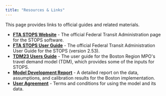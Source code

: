 ```yaml
---
title: "Resources & Links"
---
```


This page provides links to official guides and related materials.

* **[FTA STOPS Website](https://www.transit.dot.gov/funding/grant-programs/capital-investments/stops)** - The official Federal Transit Administration page for the STOPS software.
* **[FTA STOPS User Guide](https://www.transit.dot.gov/sites/fta.dot.gov/files/2024-09/STOPS-User-Guide-v2-53-v.pdf)** - The official Federal Transit Administration User Guide for the STOPS (version 2.53).
* **[TDM23 Users Guide](https://ctpsstaff.github.io/tdm23_users_guide/)** - The user guide for the Boston Region MPO's travel demand model (TDM), which provides some of the inputs for STOPS.
* **[Model Development Report](/placeholder.pdf)** - A detailed report on the data, assumptions, and calibration results for the Boston implementation.
* **[User Agreement](https://drive.google.com/file/d/1SXHQWOc09TdkFi8rxsY2-adyMIIBUny4/view?usp=sharing)** - Terms and conditions for using the model and its data.